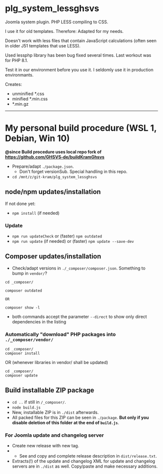# plg_system_lessghsvs
Joomla system plugin. PHP LESS compiling to CSS.

I use it for old templates. Therefore: Adapted for my needs.

Doesn't work with less files that contain JavaScript calculations (often seen in older J51 templates that use LESS).

Used lessphp library has been bug fixed several times. Last workout was for PHP 8.1.

Test it in our environment before you use it. I seldomly use it in production environmants.

Creates:
- unminified *.css
- minified *.min.css
- *.min.gz

-----------------------------------------------------

# My personal build procedure (WSL 1, Debian, Win 10)

**@since Build procedure uses local repo fork of https://github.com/GHSVS-de/buildKramGhsvs**

- Prepare/adapt `./package.json`.
  - Don't forget versionSub. Special handling in this repo.
- `cd /mnt/z/git-kram/plg_system_lessghsvs`

## node/npm updates/installation
If not done yet:
- `npm install` (if needed)
### Update
- `npm run updateCheck` or (faster) `npm outdated`
- `npm run update` (if needed) or (faster) `npm update --save-dev`

## Composer updates/installation
- Check/adapt versions in `./_composer/composer.json`. Something to bump in `vendor/`?

```
cd _composer/

composer outdated

OR

composer show -l
```
- both commands accept the parameter `--direct` to show only direct dependencies in the listing

### Automatically "download" PHP packages into `./_composer/vendor/`

```
cd _composer/
composer install
```

OR
(whenever libraries in vendor/ shall be updated)

```
cd _composer/
composer update
```

## Build installable ZIP package
- `cd ..` if still in `/_composer/`.
- `node build.js`
- New, installable ZIP is in `./dist` afterwards.
- All packed files for this ZIP can be seen in `./package`. **But only if you disable deletion of this folder at the end of `build.js`**.

### For Joomla update and changelog server
- Create new release with new tag.
- - See and copy and complete release description in `dist/release.txt`.
- Extracts(!) of the update and changelog XML for update and changelog servers are in `./dist` as well. Copy/paste and make necessary additions.
